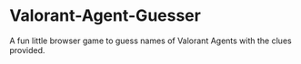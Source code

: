 # Valorant-Agent-Guesser

A fun little browser game to guess names of Valorant Agents with the clues provided.
